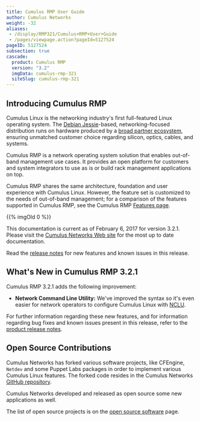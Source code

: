```yaml
---
title: Cumulus RMP User Guide
author: Cumulus Networks
weight: -32
aliases:
 - /display/RMP321/Cumulus+RMP+User+Guide
 - /pages/viewpage.action?pageId=5127524
pageID: 5127524
subsection: true
cascade:
  product: Cumulus RMP
  version: "3.2"
  imgData: cumulus-rmp-321
  siteSlug: cumulus-rmp-321
---
```

## Introducing Cumulus RMP</span>

Cumulus Linux is the networking industry's first full-featured Linux
operating system. The [Debian
Jessie](https://www.debian.org/releases/jessie/)-based,
networking-focused distribution runs on hardware produced by a [broad
partner ecosystem](http://cumulusnetworks.com/hcl/), ensuring unmatched
customer choice regarding silicon, optics, cables, and systems.

Cumulus RMP is a network operating system solution that enables
out-of-band management use cases. It provides an open platform for
customers and system integrators to use as is or build rack management
applications on top.

Cumulus RMP shares the same architecture, foundation and user experience
with Cumulus Linux. However, the feature set is customized to the needs
of out-of-band management; for a comparison of the features supported in
Cumulus RMP, see the Cumulus RMP [Features
page](https://cumulusnetworks.com/cumulus-rmp/features/).

{{% imgOld 0 %}}

This documentation is current as of February 6, 2017 for version 3.2.1.
Please visit the [Cumulus Networks Web
site](http://docs.cumulusnetworks.com) for the most up to date
documentation.

Read the [release
notes](https://support.cumulusnetworks.com/hc/en-us/articles/115000312627)
for new features and known issues in this release.

## What's New in Cumulus RMP 3.2.1</span>

Cumulus RMP 3.2.1 adds the following improvement:

  - **Network Command Line Utility:** We've improved the syntax so it's
    even easier for network operators to configure Cumulus Linux with
    [NCLU](/cumulus-rmp-321/System-Configuration/Network-Command-Line-Utility).

For further information regarding these new features, and for
information regarding bug fixes and known issues present in this
release, refer to the [product release
notes](https://support.cumulusnetworks.com/hc/en-us/articles/115002541467).

## Open Source Contributions</span>

Cumulus Networks has forked various software projects, like CFEngine,
`Netdev` and some Puppet Labs packages in order to implement various
Cumulus Linux features. The forked code resides in the Cumulus Networks
[GitHub repository](https://github.com/CumulusNetworks).

Cumulus Networks developed and released as open source some new
applications as well.

The list of open source projects is on the [open source
software](http://oss.cumulusnetworks.com/) page.


